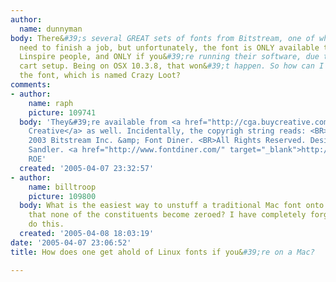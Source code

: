 ```yaml
---
author:
  name: dunnyman
body: There&#39;s several GREAT sets of fonts from Bitstream, one of which I desperately
  need to finish a job, but unfortunately, the font is ONLY available through the
  Linspire people, and ONLY if you&#39;re running their software, due to their shopping
  cart setup. Being on OSX 10.3.8, that won&#39;t happen. So how can I get ahold of
  the font, which is named Crazy Loot?
comments:
- author:
    name: raph
    picture: 109741
  body: 'They&#39;re available from <a href="http://cga.buycreative.com/products/fonts/viewproduct.php?pid=8048">Buy
    Creative</a> as well. Incidentally, the copyrigh string reads: <BR> <BR>&#40;C&#41;
    2003 Bitstream Inc. &amp; Font Diner. <BR>All Rights Reserved. Designed by Stuart
    Sandler. <a href="http://www.fontdiner.com/" target="_blank">http://www.fontdiner.com/</a>
    ROE'
  created: '2005-04-07 23:32:57'
- author:
    name: billtroop
    picture: 109800
  body: What is the easiest way to unstuff a traditional Mac font onto Linux such
    that none of the constituents become zeroed? I have completely forgotten how to
    do this.
  created: '2005-04-08 18:03:19'
date: '2005-04-07 23:06:52'
title: How does one get ahold of Linux fonts if you&#39;re on a Mac?

---
```

